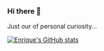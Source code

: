 ### Hi there 👋

<!--
**Enriquefft/Enriquefft** is a ✨ _special_ ✨ repository because its `README.md` (this file) appears on your GitHub profile.

Here are some ideas to get you started:

- 🔭 I’m currently working on ...
- 🌱 I’m currently learning ...
- 👯 I’m looking to collaborate on ...
- 🤔 I’m looking for help with ...
- 💬 Ask me about ...
- 📫 How to reach me: ...
- 😄 Pronouns: ...
- ⚡ Fun fact: ...
-->

Just our of personal curiosity...

[![Enrique's GitHub stats](https://github-readme-stats.vercel.app/api?username=Enriquefft)](https://github.com/anuraghazra/github-readme-stats)
